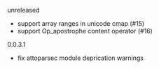 unreleased

* support array ranges in unicode cmap (#15)
* support Op\_apostrophe content operator (#16)

0.0.3.1

* fix attoparsec module deprication warnings
